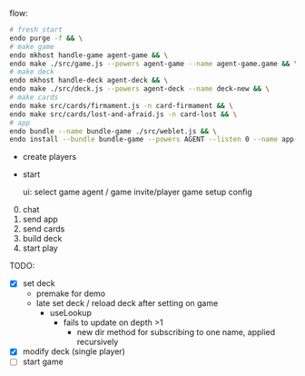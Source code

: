 flow:

```sh
# fresh start
endo purge -f && \
# make game
endo mkhost handle-game agent-game && \
endo make ./src/game.js --powers agent-game --name agent-game.game && \
# make deck
endo mkhost handle-deck agent-deck && \
endo make ./src/deck.js --powers agent-deck --name deck-new && \
# make cards 
endo make src/cards/firmament.js -n card-firmament && \
endo make src/cards/lost-and-afraid.js -n card-lost && \
# app
endo bundle --name bundle-game ./src/weblet.js && \
endo install --bundle bundle-game --powers AGENT --listen 0 --name app-game
```

- create players
- start

    ui:
        select game agent / game invite/player
        game setup config



0. chat
1. send app
2. send cards
3. build deck
4. start play

TODO:
- [X] set deck
  - premake for demo
  - late set deck / reload deck after setting on game
    - useLookup
      - fails to update on depth >1
        - new dir method for subscribing to one name, applied recursively
- [x] modify deck (single player)
- [ ] start game
